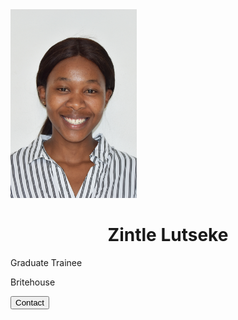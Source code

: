 <link rel="stylesheet" href="https://cdnjs.cloudflare.com/ajax/libs/font-awesome/4.7.0/css/font-awesome.min.css">

<div class="card">
  <img src="Photo_Zintle.jpg" style="width:40%">
  <h1><b><center>Zintle Lutseke</center></b></h1>
  <p class="title">Graduate Trainee</p>
  <p>Britehouse</p>
  <a href="#"><i class="fa fa-twitter"></i></a>
  <a href="#"><i class="fa fa-linkedin"></i></a>
  <a href="#"><i class="fa fa-facebook"></i></a>
  <p><button>Contact</button></p>
</div>
